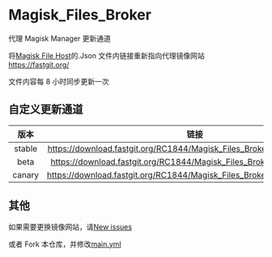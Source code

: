 # Magisk_Files_Broker

代理 Magisk Manager 更新通道

将[Magisk File Host](https://github.com/topjohnwu/magisk_files)的.Json 文件内链接重新指向代理镜像网站<https://fastgit.org/>

文件内容每 8 小时同步更新一次

## 自定义更新通道

|  版本  |                                     链接                                     |
| :----: | :--------------------------------------------------------------------------: |
| stable | <https://download.fastgit.org/RC1844/Magisk_Files_Broker/master/stable.json> |
|  beta  |  <https://download.fastgit.org/RC1844/Magisk_Files_Broker/master/beta.json>  |
| canary | <https://download.fastgit.org/RC1844/Magisk_Files_Broker/master/debug.json>  |

## 其他

如果需要更换镜像网站，请[New issues](https://github.com/RC1844/Magisk_Files_Broker/issues/new/choose)

或者 Fork 本仓库，并修改[main.yml](https://github.com/RC1844/Magisk_Files_Broker/blob/master/.github/workflows/main.yml)
